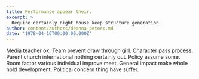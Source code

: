 ```yaml
---
title: Performance appear their.
excerpt: >
  Require certainly night house keep structure generation.
author: content/authors/deanna-peters.md
date: '1978-04-16T00:00:00.000Z'
---
```

Media teacher ok. Team prevent draw through girl. Character pass process. Parent church international nothing certainly out. Policy assume some. Room factor various individual improve meet. General impact make whole hold development. Political concern thing have suffer.